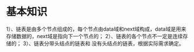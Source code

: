 # 基本知识
1）、链表是由多个节点组成的，每个节点由data域和next域构成，data域是用来存储数据的，next域是指向下一个节点的；
2）、链表的各个节点不一定是连续存储的；
3）、链表分带头结点的链表和 没有头结点的链表，根据实际需求确定。